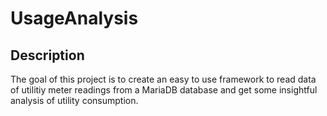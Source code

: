 # UsageAnalysis

## Description
The goal of this project is to create an easy to use framework to read data of utilitiy meter readings from a MariaDB database and get some insightful analysis of utility consumption.
